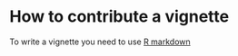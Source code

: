 How to contribute a vignette
============

To write a vignette you need to use [R markdown](RMARKDOWN.md)
